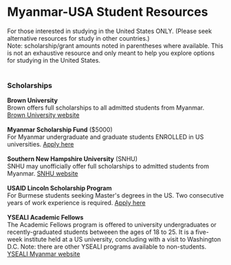 # Myanmar-USA Student Resources<br>
For those interested in studying in the United States ONLY. (Please seek alternative resources for study in other countries.)<br>
Note: scholarship/grant amounts noted in parentheses where available. This is not an exhaustive resource and only meant to help you explore options for studying in the United States.<br>
<br>
### Scholarships<br>
**Brown University**<br>
Brown offers full scholarships to all admitted students from Myanmar. [Brown University website](https://www.brown.edu/)<br>
<br>
**Myanmar Scholarship Fund** ($5000)<br>
For Myanmar undergraduate and graduate students ENROLLED in US universities. [Apply here](https://www.iie.org/Programs/USABCI-Myanmar-Scholarship)<br>
<br>
**Southern New Hampshire University** (SNHU)<br>
SNHU may unofficially offer full scholarships to admitted students from Myanmar. [SNHU website](https://www.snhu.edu/)<br>
<br>
**USAID Lincoln Scholarship Program**<br>
For Burmese students seeking Master's degrees in the US. Two consecutive years of work experience is required. [Apply here](https://www.iie.org/Programs/USAID-Lincoln-Scholarship-Program)<br>
<br>
**YSEALI Academic Fellows**<br>
The Academic Fellows program is offered to university undergraduates or recently-graduated students betweeen the ages of 18 to 25. It is a five-week institute held at a US university, concluding with a visit to Washington D.C. Note: there are other YSEALI programs available to non-students. [YSEALI Myanmar website](https://mm.usembassy.gov/education-culture/yseali/)<br>
